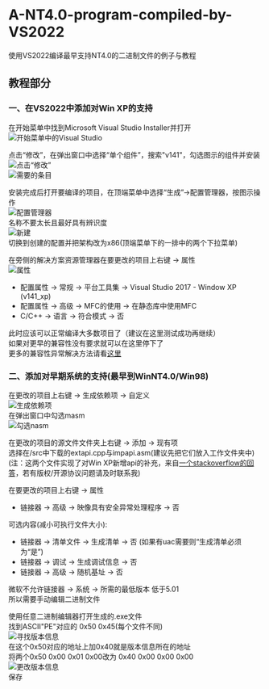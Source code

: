 # A-NT4.0-program-compiled-by-VS2022
使用VS2022编译最早支持NT4.0的二进制文件的例子与教程

## 教程部分
### 一、在VS2022中添加对Win XP的支持

在开始菜单中找到Microsoft Visual Studio Installer并打开   
![开始菜单中的Visual Studio](https://github.com/dp495/A-NT4.0-program-compiled-by-VS2022/blob/main/Pictures/open%20vs%20installer.png)

点击“修改”，在弹出窗口中选择“单个组件”，搜索"v141"，勾选图示的组件并安装   
![点击“修改”](https://github.com/dp495/A-NT4.0-program-compiled-by-VS2022/blob/main/Pictures/add%20packs_1.png)  
![需要的条目](https://github.com/dp495/A-NT4.0-program-compiled-by-VS2022/blob/main/Pictures/add%20packs_2.png)  

安装完成后打开要编译的项目，在顶端菜单中选择“生成”->配置管理器，按图示操作  
![配置管理器](https://github.com/dp495/A-NT4.0-program-compiled-by-VS2022/blob/main/Pictures/settings_1.png)  
名称不要太长且最好具有辨识度  
![新建](https://github.com/dp495/A-NT4.0-program-compiled-by-VS2022/blob/main/Pictures/settings_2.png)  
切换到创建的配置并把架构改为x86(顶端菜单下的一排中的两个下拉菜单)  

在旁侧的解决方案资源管理器在要更改的项目上右键 -> 属性  
![属性](https://github.com/dp495/A-NT4.0-program-compiled-by-VS2022/blob/main/Pictures/settings_3.png)
- 配置属性 -> 常规 -> 平台工具集 -> Visual Studio 2017 - Window XP (v141_xp)   
- 配置属性 -> 高级 -> MFC的使用 -> 在静态库中使用MFC  
- C/C++ -> 语言 -> 符合模式 -> 否  

此时应该可以正常编译大多数项目了（建议在这里测试成功再继续）  
如果对更早的兼容性没有要求就可以在这里停下了   
更多的兼容性异常解决方法请看[这里](https://blog.csdn.net/chy555chy/article/details/123399974)  

### 二、添加对早期系统的支持(最早到WinNT4.0/Win98)

在更改的项目上右键 -> 生成依赖项 -> 自定义   
![生成依赖项](https://github.com/dp495/A-NT4.0-program-compiled-by-VS2022/blob/main/Pictures/settings_4.png)   
在弹出窗口中勾选masm   
![勾选nasm](https://github.com/dp495/A-NT4.0-program-compiled-by-VS2022/blob/main/Pictures/settings_5.png)   

在更改的项目的源文件文件夹上右键 -> 添加 -> 现有项   
选择在/src中下载的extapi.cpp与impapi.asm(建议先把它们放入工作文件夹中)   
(注：这两个文件实现了对Win XP新增api的补充，来自[一个stackoverflow的回答](https://stackoverflow.com/questions/19516796/visual-studio-2012-win32-project-targeting-windows-2000)，若有版权/开源协议问题请及时联系我)   

在要更改的项目上右键 -> 属性   
- 链接器 -> 高级 -> 映像具有安全异常处理程序 -> 否  
 
可选内容(减小可执行文件大小):   
- 链接器 -> 清单文件 -> 生成清单 -> 否 (如果有uac需要则“生成清单必须为“是”)   
- 链接器 -> 调试 -> 生成调试信息 -> 否   
- 链接器 -> 高级 -> 随机基址 -> 否   

微软不允许链接器 -> 系统 -> 所需的最低版本 低于5.01   
所以需要手动编辑二进制文件   

使用任意二进制编辑器打开生成的.exe文件   
找到ASCII"PE"对应的 0x50 0x45(每个文件不同)   
![寻找版本信息](https://github.com/dp495/A-NT4.0-program-compiled-by-VS2022/blob/main/Pictures/edit_1.png)   
在这个0x50对应的地址上加0x40就是版本信息所在的地址   
将两个0x50 0x00 0x01 0x00改为 0x40 0x00 0x00 0x00   
![更改版本信息](https://github.com/dp495/A-NT4.0-program-compiled-by-VS2022/blob/main/Pictures/edit_2.png)   
保存  
